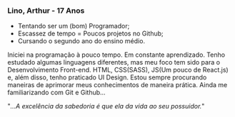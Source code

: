 ### Lino, Arthur - 17 Anos

- Tentando ser um (bom) Programador;
- Escassez de tempo = Poucos projetos no Github;
- Cursando o segundo ano do ensino médio.

Iniciei na programação à pouco tempo.
Em constante aprendizado. Tenho estudado algumas linguagens diferentes, mas meu foco tem sido para o Desenvolvimento Front-end.
HTML, CSS(SASS), JS(Um pouco de React.js) e, além disso, tenho praticado UI Design.
Estou sempre procurando maneiras de aprimorar meus conhecimentos de maneira prática. 
Ainda me familiarizando com Git e Github...

"_...A excelência da sabedoria é que ela da vida ao seu possuidor._"
